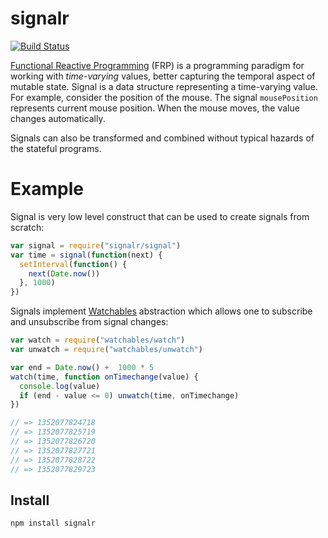 # signalr

[![Build Status](https://secure.travis-ci.org/Gozala/signalr.png)](http://travis-ci.org/Gozala/signalr)

[Functional Reactive Programming][FRP] (FRP) is a programming paradigm for
working with *time-varying* values, better capturing the temporal aspect of
mutable state. Signal is a data structure representing a time-varying value.
For example, consider the position of the mouse. The signal `mousePosition`
represents current mouse position. When the mouse moves, the value changes
automatically.

Signals can also be transformed and combined without typical hazards of the
stateful programs.

# Example

Signal is very low level construct that can be used to create signals from
scratch:

```js
var signal = require("signalr/signal")
var time = signal(function(next) {
  setInterval(function() {
    next(Date.now())
  }, 1000)
})
```

Signals implement [Watchables][] abstraction which allows one to subscribe
and unsubscribe from signal changes:

```js
var watch = require("watchables/watch")
var unwatch = require("watchables/unwatch")

var end = Date.now() +  1000 * 5
watch(time, function onTimechange(value) {
  console.log(value)
  if (end - value <= 0) unwatch(time, onTimechange)
})

// => 1352077824718
// => 1352077825719
// => 1352077826720
// => 1352077827721
// => 1352077828722
// => 1352077829723
```


## Install

    npm install signalr

[FRP]:http://en.wikipedia.org/wiki/Functional_reactive_programming
[Watchables]:https://github.com/Gozala/watchables
